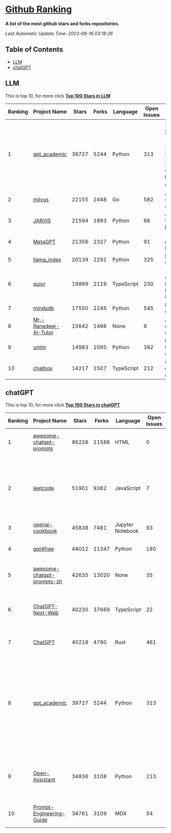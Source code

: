[Github Ranking](./README.md)
==========

**A list of the most github stars and forks repositories.**

*Last Automatic Update Time: 2023-08-16 03:18:26*

## Table of Contents
 * [LLM](#LLM)
 * [chatGPT](#chatGPT)

## LLM

This is top 10, for more click **[Top 100 Stars in LLM](Top100/LLM.md)**

| Ranking | Project Name | Stars | Forks | Language | Open Issues | Description | Last Commit |
| ------- | ------------ | ----- | ----- | -------- | ----------- | ----------- | ----------- |
| 1 | [gpt_academic](https://github.com/binary-husky/gpt_academic) | 39727 | 5244 | Python | 313 | 为ChatGPT/GLM提供图形交互界面，特别优化论文阅读/润色/写作体验，模块化设计，支持自定义快捷按钮&函数插件，支持Python和C++等项目剖析&自译解功能，PDF/LaTex论文翻译&总结功能，支持并行问询多种LLM模型，支持清华chatglm2等本地模型。兼容复旦MOSS, llama, rwkv, newbing, claude, claude2等 | 2023-08-15T04:23:09Z |
| 2 | [milvus](https://github.com/milvus-io/milvus) | 22155 | 2448 | Go | 582 | A cloud-native vector database, storage for next generation AI applications | 2023-08-16T02:59:49Z |
| 3 | [JARVIS](https://github.com/microsoft/JARVIS) | 21594 | 1893 | Python | 66 | JARVIS, a system to connect LLMs with ML community. Paper: https://arxiv.org/pdf/2303.17580.pdf | 2023-07-28T09:59:24Z |
| 4 | [MetaGPT](https://github.com/geekan/MetaGPT) | 21356 | 2327 | Python | 91 | 🌟 The Multi-Agent Framework: Given one line Requirement, return PRD, Design, Tasks, Repo | 2023-08-15T12:46:40Z |
| 5 | [llama_index](https://github.com/jerryjliu/llama_index) | 20134 | 2291 | Python | 325 | LlamaIndex (GPT Index) is a data framework for your LLM applications | 2023-08-16T00:46:41Z |
| 6 | [quivr](https://github.com/StanGirard/quivr) | 19999 | 2119 | TypeScript | 230 | 🧠 Dump all your files and chat with it using your Generative AI Second Brain using LLMs ( GPT 3.5/4, Private, Anthropic, VertexAI ) & Embeddings 🧠  | 2023-08-15T16:09:56Z |
| 7 | [mindsdb](https://github.com/mindsdb/mindsdb) | 17550 | 2245 | Python | 545 | MindsDB connects AI models to databases. | 2023-08-15T23:25:42Z |
| 8 | [Mr.-Ranedeer-AI-Tutor](https://github.com/JushBJJ/Mr.-Ranedeer-AI-Tutor) | 15642 | 1498 | None | 8 | A GPT-4 AI Tutor Prompt for customizable personalized learning experiences. | 2023-07-15T10:58:29Z |
| 9 | [unilm](https://github.com/microsoft/unilm) | 14983 | 2095 | Python | 382 | Large-scale Self-supervised Pre-training Across Tasks, Languages, and Modalities | 2023-08-11T14:21:40Z |
| 10 | [chatbox](https://github.com/Bin-Huang/chatbox) | 14217 | 1507 | TypeScript | 212 | Chatbox is a desktop app for multiple cutting-edge LLM models that available on Windows, Mac, Linux | 2023-08-15T04:11:45Z |


## chatGPT

This is top 10, for more click **[Top 100 Stars in chatGPT](Top100/chatGPT.md)**

| Ranking | Project Name | Stars | Forks | Language | Open Issues | Description | Last Commit |
| ------- | ------------ | ----- | ----- | -------- | ----------- | ----------- | ----------- |
| 1 | [awesome-chatgpt-prompts](https://github.com/f/awesome-chatgpt-prompts) | 86226 | 11588 | HTML | 0 | This repo includes ChatGPT prompt curation to use ChatGPT better. | 2023-08-13T15:27:46Z |
| 2 | [leetcode](https://github.com/azl397985856/leetcode) | 51901 | 9382 | JavaScript | 7 | 推荐免费ChatGPT网站：www.lintcode.com/chat-gpt?utm_source=tf-github-lucifer  LeetCode Solutions: A Record of My Problem Solving Journey.( leetcode题解，记录自己的leetcode解题之路。) | 2023-08-10T00:51:55Z |
| 3 | [openai-cookbook](https://github.com/openai/openai-cookbook) | 45838 | 7481 | Jupyter Notebook | 93 | Examples and guides for using the OpenAI API | 2023-08-15T22:07:24Z |
| 4 | [gpt4free](https://github.com/xtekky/gpt4free) | 44012 | 11347 | Python | 180 | The official gpt4free repository \| various collection of powerful language models | 2023-08-14T14:26:34Z |
| 5 | [awesome-chatgpt-prompts-zh](https://github.com/PlexPt/awesome-chatgpt-prompts-zh) | 42635 | 13020 | None | 35 | ChatGPT 中文调教指南。各种场景使用指南。学习怎么让它听你的话。 | 2023-08-08T04:36:57Z |
| 6 | [ChatGPT-Next-Web](https://github.com/Yidadaa/ChatGPT-Next-Web) | 40230 | 37669 | TypeScript | 22 | A well-designed cross-platform ChatGPT UI (Web / PWA / Linux / Win / MacOS). 一键拥有你自己的跨平台 ChatGPT 应用。 | 2023-08-15T15:09:18Z |
| 7 | [ChatGPT](https://github.com/lencx/ChatGPT) | 40218 | 4780 | Rust | 461 | 🔮 ChatGPT Desktop Application (Mac, Windows and Linux) | 2023-08-03T13:51:54Z |
| 8 | [gpt_academic](https://github.com/binary-husky/gpt_academic) | 39727 | 5244 | Python | 313 | 为ChatGPT/GLM提供图形交互界面，特别优化论文阅读/润色/写作体验，模块化设计，支持自定义快捷按钮&函数插件，支持Python和C++等项目剖析&自译解功能，PDF/LaTex论文翻译&总结功能，支持并行问询多种LLM模型，支持清华chatglm2等本地模型。兼容复旦MOSS, llama, rwkv, newbing, claude, claude2等 | 2023-08-15T04:23:09Z |
| 9 | [Open-Assistant](https://github.com/LAION-AI/Open-Assistant) | 34836 | 3108 | Python | 213 | OpenAssistant is a chat-based assistant that understands tasks, can interact with third-party systems, and retrieve information dynamically to do so. | 2023-08-15T17:50:37Z |
| 10 | [Prompt-Engineering-Guide](https://github.com/dair-ai/Prompt-Engineering-Guide) | 34761 | 3109 | MDX | 54 | 🐙 Guides, papers, lecture, notebooks and resources for prompt engineering | 2023-08-15T14:47:35Z |

